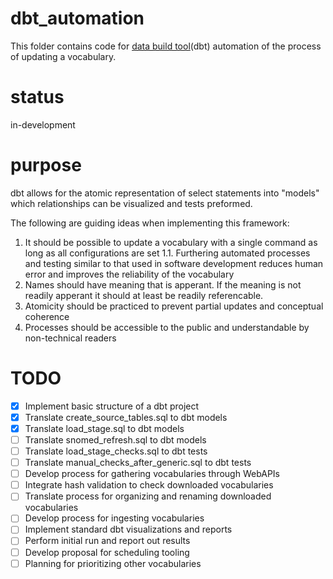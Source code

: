 # dbt_automation

This folder contains code for [data build tool](https://github.com/dbt-labs/dbt-core)(dbt) automation of the process of updating a vocabulary. 

# status
in-development

# purpose
dbt allows for the atomic representation of select statements into "models" which relationships can be visualized and tests preformed.

The following are guiding ideas when implementing this framework:

1. It should be possible to update a vocabulary with a single command as long as all configurations are set
   1.1. Furthering automated processes and testing similar to that used in software development reduces human error and improves the reliability of the vocabulary 
2. Names should have meaning that is apperant. If the meaning is not readily apperant it should at least be readily referencable. 
3. Atomicity should be practiced to prevent partial updates and conceptual coherence
4. Processes should be accessible to the public and understandable by non-technical readers


# TODO

- [x] Implement basic structure of a dbt project
- [x] Translate create_source_tables.sql to dbt models
- [x] Translate load_stage.sql to dbt models
- [ ] Translate snomed_refresh.sql to dbt models
- [ ] Translate load_stage_checks.sql to dbt tests
- [ ] Translate manual_checks_after_generic.sql to dbt tests
- [ ] Develop process for gathering vocabularies through WebAPIs
- [ ] Integrate hash validation to check downloaded vocabularies
- [ ] Translate process for organizing and renaming downloaded vocabularies
- [ ] Develop process for ingesting vocabularies
- [ ] Implement standard dbt visualizations and reports
- [ ] Perform initial run and report out results
- [ ] Develop proposal for scheduling tooling
- [ ] Planning for prioritizing other vocabularies